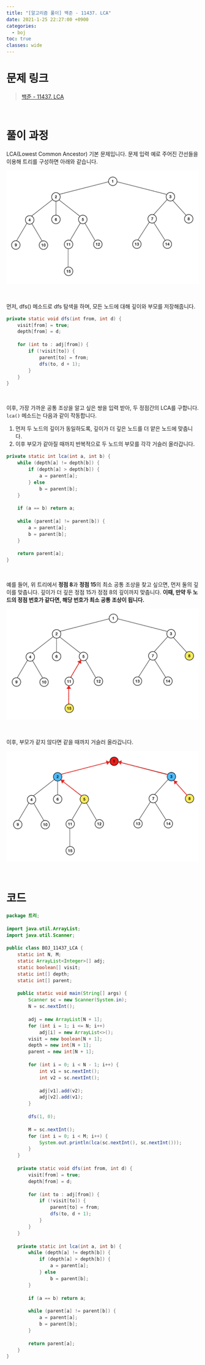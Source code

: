 ```yaml
---
title: "[알고리즘 풀이] 백준 - 11437. LCA"
date: 2021-1-25 22:27:00 +0900
categories:
  - boj
toc: true
classes: wide
---
```


# 문제 링크

> [백준 - 11437. LCA](https://www.acmicpc.net/problem/11437)

<br>

# 풀이 과정

LCA(Lowest Common Ancestor) 기본 문제입니다. 문제 입력 예로 주어진 간선들을 이용해 트리를 구성하면 아래와 같습니다.

![/assets/images/백준_11437_LCA1.png](/assets/images/백준_11437_LCA1.png)

<br>

먼저, dfs() 메소드로 dfs 탐색을 하며, 모든 노드에 대해 깊이와 부모를 저장해줍니다.

```java
private static void dfs(int from, int d) {
    visit[from] = true;
    depth[from] = d;

    for (int to : adj[from]) {
        if (!visit[to]) {
            parent[to] = from;
            dfs(to, d + 1);
        }
    }
}
```

<br>

이후, 가장 가까운 공통 조상을 알고 싶은 쌍을 입력 받아, 두 정점간의 LCA를 구합니다. `lca()` 메소드는 다음과 같이 작동합니다.

1. 먼저 두 노드의 깊이가 동일하도록, 깊이가 더 깊은 노드를 더 얕은 노드에 맞춥니다.
2. 이후 부모가 같아질 때까지 반복적으로 두 노드의 부모를 각각 거슬러 올라갑니다.

```java
private static int lca(int a, int b) {
    while (depth[a] != depth[b]) {
        if (depth[a] > depth[b]) {
            a = parent[a];
        } else
            b = parent[b];
    }

    if (a == b) return a;

    while (parent[a] != parent[b]) {
        a = parent[a];
        b = parent[b];
    }

    return parent[a];
}
```

<br>

예를 들어, 위 트리에서 **정점 8**과 **정점 15**의 최소 공통 조상을 찾고 싶으면, 먼저 둘의 깊이를 맞춥니다. 깊이가 더 깊은 정점 15가 정점 8의 깊이까지 맞춥니다. **이때, 만약 두 노드의 정점 번호가 같다면, 해당 번호가 최소 공통 조상이 됩니다.**

![/assets/images/백준_11437_LCA2.png](/assets/images/백준_11437_LCA2.png)

<br>

이후, 부모가 같지 않다면 같을 때까지 거슬러 올라갑니다.

![/assets/images/백준_11437_LCA3.png](/assets/images/백준_11437_LCA3.png)

<br>

# 코드

```java
package 트리;

import java.util.ArrayList;
import java.util.Scanner;

public class BOJ_11437_LCA {
    static int N, M;
    static ArrayList<Integer>[] adj;
    static boolean[] visit;
    static int[] depth;
    static int[] parent;

    public static void main(String[] args) {
        Scanner sc = new Scanner(System.in);
        N = sc.nextInt();

        adj = new ArrayList[N + 1];
        for (int i = 1; i <= N; i++)
            adj[i] = new ArrayList<>();
        visit = new boolean[N + 1];
        depth = new int[N + 1];
        parent = new int[N + 1];

        for (int i = 0; i < N - 1; i++) {
            int v1 = sc.nextInt();
            int v2 = sc.nextInt();

            adj[v1].add(v2);
            adj[v2].add(v1);
        }

        dfs(1, 0);

        M = sc.nextInt();
        for (int i = 0; i < M; i++) {
            System.out.println(lca(sc.nextInt(), sc.nextInt()));
        }
    }

    private static void dfs(int from, int d) {
        visit[from] = true;
        depth[from] = d;

        for (int to : adj[from]) {
            if (!visit[to]) {
                parent[to] = from;
                dfs(to, d + 1);
            }
        }
    }

    private static int lca(int a, int b) {
        while (depth[a] != depth[b]) {
            if (depth[a] > depth[b]) {
                a = parent[a];
            } else
                b = parent[b];
        }

        if (a == b) return a;

        while (parent[a] != parent[b]) {
            a = parent[a];
            b = parent[b];
        }

        return parent[a];
    }
}
```